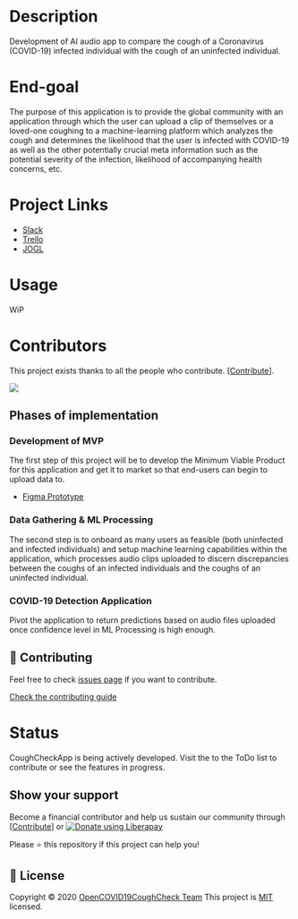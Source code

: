 # Description

Development of AI audio app to compare the cough of a Coronavirus (COVID-19) infected individual with the cough of an uninfected individual.

# End-goal

The purpose of this application is to provide the global community with an application through which the user can upload a clip of themselves or a loved-one coughing to a machine-learning platform which analyzes the cough and determines the likelihood that the user is infected with COVID-19 as well as the other potentially crucial meta information such as the potential severity of the infection, likelihood of accompanying health concerns, etc.

# Project Links

  - [Slack](https://join.slack.com/t/open-covid19/shared_invite/zt-cbji2hte-8jdoHpJDKg80ZliPVCIjqw)
  - [Trello](https://trello.com/opencovid19aicoughdetectionteam)
  - [JOGL](https://app.jogl.io/project/132)
  
# Usage

WiP

# Contributors

This project exists thanks to all the people who contribute. [[Contribute](CONTRIBUTING.md)].

<a href="https://github.com/OpenCOVID19CoughCheck/coughcheckapp/graphs/contributors"><img src="https://opencollective.com/coughcheckapp/contributors.svg?width=890&button=false" /></a>

## Phases of implementation

### Development of MVP

The first step of this project will be to develop the Minimum Viable Product for this application and get it to market so that end-users can begin to upload data to.

  - [Figma Prototype]()

### Data Gathering & ML Processing

The second step is to onboard as many users as feasible (both uninfected and infected individuals) and setup machine learning capabilities within the application, which processes audio clips uploaded to discern discrepancies between the coughs of an infected individuals and the coughs of an uninfected individual.

### COVID-19 Detection Application

Pivot the application to return predictions based on audio files uploaded once confidence level in ML Processing is high enough.

## 🤝 Contributing

Feel free to check [issues page](https://github.com/OpenCOVID19CoughCheck/CoughCheckApp/issues) if you want to contribute.

[Check the contributing guide](./CONTRIBUTING.md)

# Status

CoughCheckApp is being actively developed. Visit the to the ToDo list to contribute or see the features in progress.

## Show your support

Become a financial contributor and help us sustain our community through [[Contribute](https://opencollective.com/readme-md-generator/contribute)] or <a href="https://liberapay.com/OpenCOVID19CoughCheck/donate">
  <img alt="Donate using Liberapay" src="https://liberapay.com/assets/widgets/donate.svg">
</a>

Please ⭐️ this repository if this project can help you!

## 📝 License

Copyright © 2020 [OpenCOVID19CoughCheck Team](https://github.com/OpenCOVID19CoughCheck)
This project is [MIT](https://github.com/OpenCOVID19CoughCheck/CoughCheckApp/blob/master/LICENSE) licensed.
